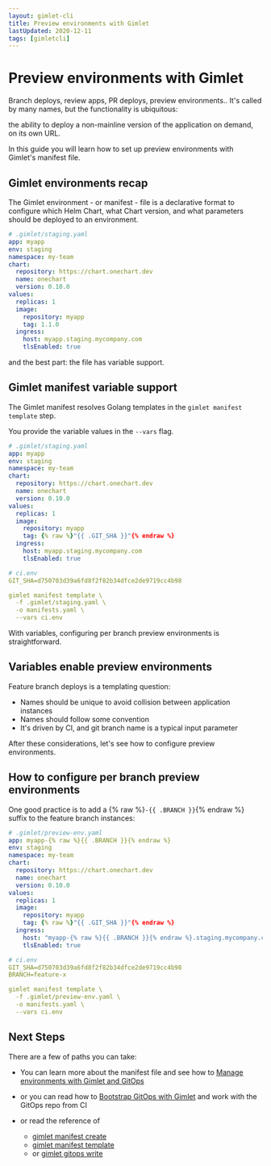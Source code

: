 ```yaml
---
layout: gimlet-cli
title: Preview environments with Gimlet
lastUpdated: 2020-12-11
tags: [gimletcli]
---
```


# Preview environments with Gimlet

Branch deploys, review apps, PR deploys, preview environments.. It's called by many names, but the functionality is ubiquitous:

the ability to deploy a non-mainline version of the application on demand, on its own URL.

In this guide you will learn how to set up preview environments with Gimlet's manifest file.

## Gimlet environments recap

The Gimlet environment - or manifest - file is a declarative format to configure which Helm Chart, what Chart version, and what parameters should be deployed to an environment. 

```yaml
# .gimlet/staging.yaml
app: myapp
env: staging
namespace: my-team
chart:
  repository: https://chart.onechart.dev
  name: onechart
  version: 0.10.0
values:
  replicas: 1
  image:
    repository: myapp
    tag: 1.1.0
  ingress:
    host: myapp.staging.mycompany.com
    tlsEnabled: true
```

and the best part: the file has variable support.

## Gimlet manifest variable support

The Gimlet manifest resolves Golang templates in the `gimlet manifest template` step.

You provide the variable values in the `--vars` flag.

```yaml
# .gimlet/staging.yaml
app: myapp
env: staging
namespace: my-team
chart:
  repository: https://chart.onechart.dev
  name: onechart
  version: 0.10.0
values:
  replicas: 1
  image:
    repository: myapp
    tag: {% raw %}"{{ .GIT_SHA }}"{% endraw %}
  ingress:
    host: myapp.staging.mycompany.com
    tlsEnabled: true

# ci.env
GIT_SHA=d750703d39a6fd8f2f82b34dfce2de9719cc4b98

gimlet manifest template \
  -f .gimlet/staging.yaml \
  -o manifests.yaml \
  --vars ci.env
```

With variables, configuring per branch preview environments is straightforward.

## Variables enable preview environments

Feature branch deploys is a templating question:

- Names should be unique to avoid collision between application instances
- Names should follow some convention
- It's driven by CI, and git branch name is a typical input parameter

After these considerations, let's see how to configure preview environments.

## How to configure per branch preview environments

One good practice is to add a {% raw %}`-{{ .BRANCH }}`{% endraw %} suffix to the feature branch instances:

```yaml
# .gimlet/preview-env.yaml
app: myapp-{% raw %}{{ .BRANCH }}{% endraw %}
env: staging
namespace: my-team
chart:
  repository: https://chart.onechart.dev
  name: onechart
  version: 0.10.0
values:
  replicas: 1
  image:
    repository: myapp
    tag: {% raw %}"{{ .GIT_SHA }}"{% endraw %}
  ingress:
    host: "myapp-{% raw %}{{ .BRANCH }}{% endraw %}.staging.mycompany.com"
    tlsEnabled: true

# ci.env
GIT_SHA=d750703d39a6fd8f2f82b34dfce2de9719cc4b98
BRANCH=feature-x

gimlet manifest template \
  -f .gimlet/preview-env.yaml \
  -o manifests.yaml \
  --vars ci.env
```

## Next Steps

There are a few of paths you can take:

- You can learn more about the manifest file and see how to [Manage environments with Gimlet and GitOps](/gimlet-cli/manage-environments-with-gimlet-and-gitops)

- or you can read how to [Bootstrap GitOps with Gimlet](/gimlet-cli/bootstrap-gitops-with-gimlet) and work with the GitOps repo from CI

- or read the reference of
  - [gimlet manifest create]()
  - [gimlet manifest template]()
  - or [gimlet gitops write]()

